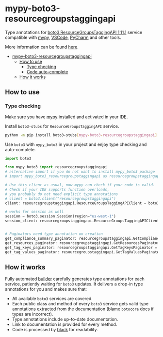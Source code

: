 # mypy-boto3-resourcegroupstaggingapi

Type annotations for
[boto3.ResourceGroupsTaggingAPI 1.11.1](https://boto3.amazonaws.com/v1/documentation/api/1.11.1/reference/services/resourcegroupstaggingapi.html#ResourceGroupsTaggingAPI) service
compatible with [mypy](https://github.com/python/mypy), [VSCode](https://code.visualstudio.com/),
[PyCharm](https://www.jetbrains.com/pycharm/) and other tools.

More information can be found [here](https://vemel.github.io/mypy_boto3/).

- [mypy-boto3-resourcegroupstaggingapi](#mypy-boto3-resourcegroupstaggingapi)
  - [How to use](#how-to-use)
    - [Type checking](#type-checking)
    - [Code auto-complete](#code-auto-complete)
  - [How it works](#how-it-works)

## How to use

### Type checking

Make sure you have [mypy](https://github.com/python/mypy) installed and activated in your IDE.

Install `boto3-stubs` for `ResourceGroupsTaggingAPI` service.

```bash
python -m pip install boto3-stubs[mypy-boto3-resourcegroupstaggingapi]
```

Use `boto3` with `mypy_boto3` in your project and enjoy type checking and auto-complete.

```python
import boto3

from mypy_boto3 import resourcegroupstaggingapi
# alternative import if you do not want to install mypy_boto3 package
# import mypy_boto3_resourcegroupstaggingapi as resourcegroupstaggingapi

# Use this client as usual, now mypy can check if your code is valid.
# Check if your IDE supports function overloads,
# you probably do not need explicit type annotations
# client = boto3.client("resourcegroupstaggingapi")
client: resourcegroupstaggingapi.ResourceGroupsTaggingAPIClient = boto3.client("resourcegroupstaggingapi")

# works for session as well
session = boto3.session.Session(region="us-west-1")
session_client: resourcegroupstaggingapi.ResourceGroupsTaggingAPIClient = session.client("resourcegroupstaggingapi")


# Paginators need type annotation on creation
get_compliance_summary_paginator: resourcegroupstaggingapi.GetComplianceSummaryPaginator = client.get_paginator("get_compliance_summary")
get_resources_paginator: resourcegroupstaggingapi.GetResourcesPaginator = client.get_paginator("get_resources")
get_tag_keys_paginator: resourcegroupstaggingapi.GetTagKeysPaginator = client.get_paginator("get_tag_keys")
get_tag_values_paginator: resourcegroupstaggingapi.GetTagValuesPaginator = client.get_paginator("get_tag_values")
```

## How it works

Fully automated [builder](https://github.com/vemel/mypy_boto3) carefully generates
type annotations for each service, patiently waiting for `boto3` updates. It delivers
a drop-in type annotations for you and makes sure that:

- All available `boto3` services are covered.
- Each public class and method of every `boto3` service gets valid type annotations
  extracted from the documentation (blame `botocore` docs if types are incorrect).
- Type annotations include up-to-date documentation.
- Link to documentation is provided for every method.
- Code is processed by [black](https://github.com/psf/black) for readability.